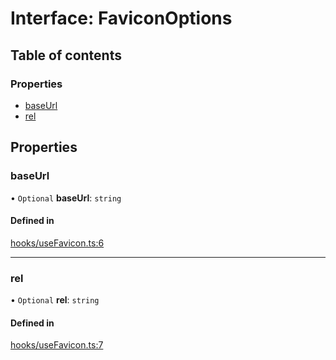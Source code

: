 # Interface: FaviconOptions

## Table of contents

### Properties

- [baseUrl](FaviconOptions.md#baseurl)
- [rel](FaviconOptions.md#rel)

## Properties

### baseUrl

• `Optional` **baseUrl**: `string`

#### Defined in

[hooks/useFavicon.ts:6](https://github.com/iheyunfei/solid-ext/blob/7729c6f/packages/use/src/hooks/useFavicon.ts#L6)

___

### rel

• `Optional` **rel**: `string`

#### Defined in

[hooks/useFavicon.ts:7](https://github.com/iheyunfei/solid-ext/blob/7729c6f/packages/use/src/hooks/useFavicon.ts#L7)
